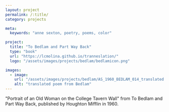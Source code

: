 ```yaml
---
layout: project
permalink: /:title/
category: projects

meta:
  keywords: "anne sexton, poetry, poems, color"

project:
  title: "To Bedlam and Part Way Back"
  type: "book"
  url: "https://lcmolina.github.io/tranneslation/"
  logo: "/assets/images/projects/bedlam/bedlamicon.png"

images:
  - image:
    url: "/assets/images/projects/bedlam/AS_1960_BEDLAM_014_translated.png"
    alt: "translated poem from Bedlam"
---
```

<p>"Portrait of an Old Woman on the College Tavern Wall" from To Bedlam and Part Way Back, published by Houghton Mifflin in 1960.</p>

